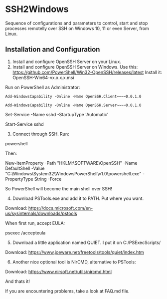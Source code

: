 # SSH2Windows

Sequence of configurations and parameters to control, start and stop processes remotelly over SSH 
on Windows 10, 11 or even Server, from Linux.

## Installation and Configuration

1) Install and configure OpenSSH Server on your Linux.
2) Install and configure OpenSSH Server on Windows.
Use this: https://github.com/PowerShell/Win32-OpenSSH/releases/latest
Install it: OpenSSH-Win64-vx.x.x.x.msi

Run on PowerShell as Administrator:

`Add-WindowsCapability -Online -Name OpenSSH.Client~~~~0.0.1.0`

`Add-WindowsCapability -Online -Name OpenSSH.Server~~~~0.0.1.0`

Set-Service -Name sshd -StartupType 'Automatic'

Start-Service sshd

3) Connect through SSH.
Run:

powershell

Then:

New-ItemProperty -Path "HKLM:\SOFTWARE\OpenSSH" -Name DefaultShell -Value "C:\Windows\System32\WindowsPowerShell\v1.0\powershell.exe" -PropertyType String -Force

So PowerShell will become the main shell over SSH!

4) Download PSTools.exe and add it to PATH. Put where you want.

Download: https://docs.microsoft.com/en-us/sysinternals/downloads/pstools

When first run, accept EULA:

psexec /accepteula

5) Download a little application named QUIET. I put it on C:/PSExecScripts/

Download: https://www.joeware.net/freetools/tools/quiet/index.htm

6) Another nice optional tool is NirCMD, alternative to PSTools:

Download: https://www.nirsoft.net/utils/nircmd.html

And thats it!

If you are encountering problems, take a look at FAQ.md file.
